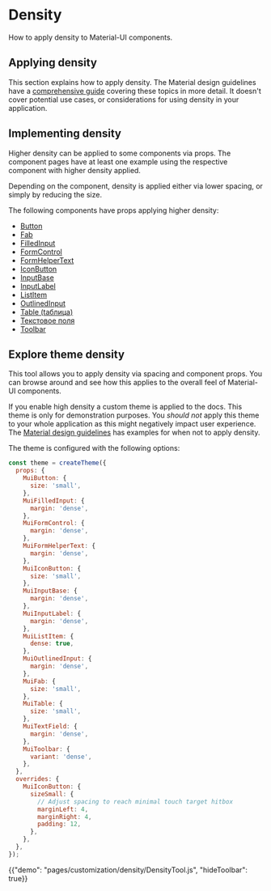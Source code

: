 # Density

<p class="description">How to apply density to Material-UI components.</p>

## Applying density

This section explains how to apply density. The Material design guidelines have a [comprehensive guide](https://material.io/design/layout/applying-density.html#typographic-density) covering these topics in more detail. It doesn't cover potential use cases, or considerations for using density in your application.

## Implementing density

Higher density can be applied to some components via props. The component pages have at least one example using the respective component with higher density applied.

Depending on the component, density is applied either via lower spacing, or simply by reducing the size.

The following components have props applying higher density:

- [Button](/api/button/)
- [Fab](/api/fab/)
- [FilledInput](/api/filled-input/)
- [FormControl](/api/form-control/)
- [FormHelperText](/api/form-helper-text/)
- [IconButton](/api/icon-button/)
- [InputBase](/api/input-base/)
- [InputLabel](/api/input-label/)
- [ListItem](/api/list-item/)
- [OutlinedInput](/api/outlined-input/)
- [Table (tаблица)](/api/table/)
- [Текстовое поля](/api/text-field/)
- [Toolbar](/api/toolbar/)

## Explore theme density

This tool allows you to apply density via spacing and component props. You can browse around and see how this applies to the overall feel of Material-UI components.

If you enable high density a custom theme is applied to the docs. This theme is only for demonstration purposes. You *should not* apply this theme to your whole application as this might negatively impact user experience. The [Material design guidelines](https://material.io/design/layout/applying-density.html#typographic-density) has examples for when not to apply density.

The theme is configured with the following options:

```js
const theme = createTheme({
  props: {
    MuiButton: {
      size: 'small',
    },
    MuiFilledInput: {
      margin: 'dense',
    },
    MuiFormControl: {
      margin: 'dense',
    },
    MuiFormHelperText: {
      margin: 'dense',
    },
    MuiIconButton: {
      size: 'small',
    },
    MuiInputBase: {
      margin: 'dense',
    },
    MuiInputLabel: {
      margin: 'dense',
    },
    MuiListItem: {
      dense: true,
    },
    MuiOutlinedInput: {
      margin: 'dense',
    },
    MuiFab: {
      size: 'small',
    },
    MuiTable: {
      size: 'small',
    },
    MuiTextField: {
      margin: 'dense',
    },
    MuiToolbar: {
      variant: 'dense',
    },
  },
  overrides: {
    MuiIconButton: {
      sizeSmall: {
        // Adjust spacing to reach minimal touch target hitbox
        marginLeft: 4,
        marginRight: 4,
        padding: 12,
      },
    },
  },
});
```

{{"demo": "pages/customization/density/DensityTool.js", "hideToolbar": true}}